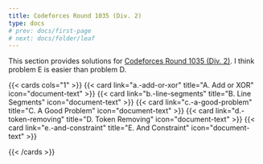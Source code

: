 ```yaml
---
title: Codeforces Round 1035 (Div. 2)
type: docs
# prev: docs/first-page
# next: docs/folder/leaf
---
```


This section provides solutions for [Codeforces Round 1035 (Div. 2)](https://codeforces.com/contest/2119). I think problem E is easier than problem D.

{{< cards cols="1" >}}
  {{< card link="a.-add-or-xor" title="A. Add or XOR" icon="document-text" >}}
  {{< card link="b.-line-segments" title="B. Line Segments" icon="document-text" >}}
  {{< card link="c.-a-good-problem" title="C. A Good Problem" icon="document-text" >}}
  {{< card link="d.-token-removing" title="D. Token Removing" icon="document-text" >}}
  {{< card link="e.-and-constraint" title="E. And Constraint" icon="document-text" >}}

{{< /cards >}}
